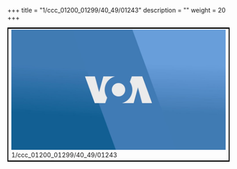 +++
title = "1/ccc_01200_01299/40_49/01243"
description = ""
weight = 20
+++

<table style="border:2px solid black;max-width:800px;max-height:800px;" 
><tr><td>
<img class="center-fit-jpg"
src="/jpg_/aaa_20190430_NxaOmWaI8sI_01242.jpg">
1/ccc_01200_01299/40_49/01243
</img></td></tr></table>

